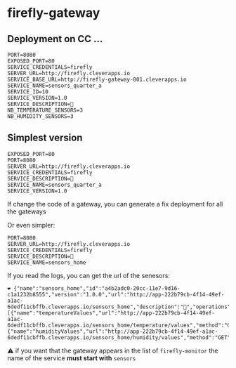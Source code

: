 # firefly-gateway

## Deployment on CC ...

```
PORT=8080
EXPOSED_PORT=80
SERVICE_CREDENTIALS=firefly
SERVER_URL=http://firefly.cleverapps.io
SERVICE_BASE_URL=http://firefly-gateway-001.cleverapps.io
SERVICE_NAME=sensors_quarter_a
SERVICE_ID=10
SERVICE_VERSION=1.0
SERVICE_DESCRIPTION=🐝
NB_TEMPERATURE_SENSORS=3
NB_HUMIDITY_SENSORS=3
```

## Simplest version

```
EXPOSED_PORT=80
PORT=8080
SERVER_URL=http://firefly.cleverapps.io
SERVICE_CREDENTIALS=firefly
SERVICE_DESCRIPTION=🎃
SERVICE_NAME=sensors_quarter_a
SERVICE_VERSION=1.0
```

If change the code of a gateway, you can generate a fix deployment for all the gateways

Or even simpler: 

```
PORT=8080
SERVER_URL=http://firefly.cleverapps.io
SERVICE_CREDENTIALS=firefly
SERVICE_DESCRIPTION=🎃
SERVICE_NAME=sensors_home
```

If you read the logs, you can get the url of the senesors:

```
❤️ {"name":"sensors_home","id":"a4b2adc0-20cc-11e7-9d16-c1a1232b8555","version":"1.0.0","url":"http://app-222b79cb-4f14-49ef-a1ac-6dedf11cbffb.cleverapps.io/sensors_home","description":"🎃","operations":[{"name":"temperatureValues","url":"http://app-222b79cb-4f14-49ef-a1ac-6dedf11cbffb.cleverapps.io/sensors_home/temperature/values","method":"GET","result":"","description":""},{"name":"humidityValues","url":"http://app-222b79cb-4f14-49ef-a1ac-6dedf11cbffb.cleverapps.io/sensors_home/humidity/values","method":"GET","result":"","description":""}]}
```

⚠️ if you want that the gateway appears in the list of `firefly-monitor` the name of the service **must start with** `sensors`
